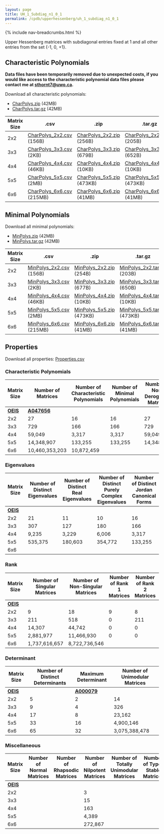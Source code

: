 ```yaml
---
layout: page
title: UH_1_Subdiag_n1_0_1
permalink: /cpdb/upperhessenberg/uh_1_subdiag_n1_0_1
---
```


{% include nav-breadcrumbs.html %}

Upper Hessenberg matrices with subdiagonal entries fixed at 1 and all other entries from the set {-1, 0, +1}.

## Characteristic Polynomials

__Data files have been temporarily removed due to unexpected costs, if you would like access to the characteristic polynomial data files please contact me at <a href="mailto:sthornt7@uwo.ca">sthornt7@uwo.ca</a>.__

Download all characteristic polynomials:
- <a href="http://cpdb.bohemianmatrices.com/UpperHessenberg/UH_1_Subdiag_n1_0_1/Data/CharPolys.zip">CharPolys.zip</a> (42MB)
- <a href="http://cpdb.bohemianmatrices.com/UpperHessenberg/UH_1_Subdiag_n1_0_1/Data/CharPolys.tar.gz">CharPolys.tar.gz</a> (42MB)

| Matrix Size | .csv | .zip | .tar.gz |
| --- | --- | --- | --- |
| 2x2 | <a href="http://cpdb.bohemianmatrices.com/UpperHessenberg/UH_1_Subdiag_n1_0_1/Data/CharPolys_2x2.csv">CharPolys_2x2.csv</a> (156B)| <a href="http://cpdb.bohemianmatrices.com/UpperHessenberg/UH_1_Subdiag_n1_0_1/Data/CharPolys_2x2.zip">CharPolys_2x2.zip</a> (256B)| <a href="http://cpdb.bohemianmatrices.com/UpperHessenberg/UH_1_Subdiag_n1_0_1/Data/CharPolys_2x2.tar.gz">CharPolys_2x2.tar.gz</a> (205B) |
| 3x3 | <a href="http://cpdb.bohemianmatrices.com/UpperHessenberg/UH_1_Subdiag_n1_0_1/Data/CharPolys_3x3.csv">CharPolys_3x3.csv</a> (2KB)| <a href="http://cpdb.bohemianmatrices.com/UpperHessenberg/UH_1_Subdiag_n1_0_1/Data/CharPolys_3x3.zip">CharPolys_3x3.zip</a> (679B)| <a href="http://cpdb.bohemianmatrices.com/UpperHessenberg/UH_1_Subdiag_n1_0_1/Data/CharPolys_3x3.tar.gz">CharPolys_3x3.tar.gz</a> (652B) |
| 4x4 | <a href="http://cpdb.bohemianmatrices.com/UpperHessenberg/UH_1_Subdiag_n1_0_1/Data/CharPolys_4x4.csv">CharPolys_4x4.csv</a> (46KB)| <a href="http://cpdb.bohemianmatrices.com/UpperHessenberg/UH_1_Subdiag_n1_0_1/Data/CharPolys_4x4.zip">CharPolys_4x4.zip</a> (10KB)| <a href="http://cpdb.bohemianmatrices.com/UpperHessenberg/UH_1_Subdiag_n1_0_1/Data/CharPolys_4x4.tar.gz">CharPolys_4x4.tar.gz</a> (10KB) |
| 5x5 | <a href="http://cpdb.bohemianmatrices.com/UpperHessenberg/UH_1_Subdiag_n1_0_1/Data/CharPolys_5x5.csv">CharPolys_5x5.csv</a> (2MB)| <a href="http://cpdb.bohemianmatrices.com/UpperHessenberg/UH_1_Subdiag_n1_0_1/Data/CharPolys_5x5.zip">CharPolys_5x5.zip</a> (473KB)| <a href="http://cpdb.bohemianmatrices.com/UpperHessenberg/UH_1_Subdiag_n1_0_1/Data/CharPolys_5x5.tar.gz">CharPolys_5x5.tar.gz</a> (473KB) |
| 6x6 | <a href="http://cpdb.bohemianmatrices.com/UpperHessenberg/UH_1_Subdiag_n1_0_1/Data/CharPolys_6x6.csv">CharPolys_6x6.csv</a> (215MB)| <a href="http://cpdb.bohemianmatrices.com/UpperHessenberg/UH_1_Subdiag_n1_0_1/Data/CharPolys_6x6.zip">CharPolys_6x6.zip</a> (41MB)| <a href="http://cpdb.bohemianmatrices.com/UpperHessenberg/UH_1_Subdiag_n1_0_1/Data/CharPolys_6x6.tar.gz">CharPolys_6x6.tar.gz</a> (41MB) |

## Minimal Polynomials

Download all minimal polynomials:
- <a href="http://cpdb.bohemianmatrices.com/UpperHessenberg/UH_1_Subdiag_n1_0_1/Data/MinPolys.zip">MinPolys.zip</a> (42MB)
- <a href="http://cpdb.bohemianmatrices.com/UpperHessenberg/UH_1_Subdiag_n1_0_1/Data/MinPolys.tar.gz">MinPolys.tar.gz</a> (42MB)

| Matrix Size | .csv | .zip | .tar.gz |
| --- | --- | --- | --- |
| 2x2 | <a href="http://cpdb.bohemianmatrices.com/UpperHessenberg/UH_1_Subdiag_n1_0_1/Data/MinPolys_2x2.csv">MinPolys_2x2.csv</a> (156B)| <a href="http://cpdb.bohemianmatrices.com/UpperHessenberg/UH_1_Subdiag_n1_0_1/Data/MinPolys_2x2.zip">MinPolys_2x2.zip</a> (254B)| <a href="http://cpdb.bohemianmatrices.com/UpperHessenberg/UH_1_Subdiag_n1_0_1/Data/MinPolys_2x2.tar.gz">MinPolys_2x2.tar.gz</a> (203B) |
| 3x3 | <a href="http://cpdb.bohemianmatrices.com/UpperHessenberg/UH_1_Subdiag_n1_0_1/Data/MinPolys_3x3.csv">MinPolys_3x3.csv</a> (2KB)| <a href="http://cpdb.bohemianmatrices.com/UpperHessenberg/UH_1_Subdiag_n1_0_1/Data/MinPolys_3x3.zip">MinPolys_3x3.zip</a> (677B)| <a href="http://cpdb.bohemianmatrices.com/UpperHessenberg/UH_1_Subdiag_n1_0_1/Data/MinPolys_3x3.tar.gz">MinPolys_3x3.tar.gz</a> (650B) |
| 4x4 | <a href="http://cpdb.bohemianmatrices.com/UpperHessenberg/UH_1_Subdiag_n1_0_1/Data/MinPolys_4x4.csv">MinPolys_4x4.csv</a> (46KB)| <a href="http://cpdb.bohemianmatrices.com/UpperHessenberg/UH_1_Subdiag_n1_0_1/Data/MinPolys_4x4.zip">MinPolys_4x4.zip</a> (10KB)| <a href="http://cpdb.bohemianmatrices.com/UpperHessenberg/UH_1_Subdiag_n1_0_1/Data/MinPolys_4x4.tar.gz">MinPolys_4x4.tar.gz</a> (10KB) |
| 5x5 | <a href="http://cpdb.bohemianmatrices.com/UpperHessenberg/UH_1_Subdiag_n1_0_1/Data/MinPolys_5x5.csv">MinPolys_5x5.csv</a> (2MB)| <a href="http://cpdb.bohemianmatrices.com/UpperHessenberg/UH_1_Subdiag_n1_0_1/Data/MinPolys_5x5.zip">MinPolys_5x5.zip</a> (473KB)| <a href="http://cpdb.bohemianmatrices.com/UpperHessenberg/UH_1_Subdiag_n1_0_1/Data/MinPolys_5x5.tar.gz">MinPolys_5x5.tar.gz</a> (473KB) |
| 6x6 | <a href="http://cpdb.bohemianmatrices.com/UpperHessenberg/UH_1_Subdiag_n1_0_1/Data/MinPolys_6x6.csv">MinPolys_6x6.csv</a> (215MB)| <a href="http://cpdb.bohemianmatrices.com/UpperHessenberg/UH_1_Subdiag_n1_0_1/Data/MinPolys_6x6.zip">MinPolys_6x6.zip</a> (41MB)| <a href="http://cpdb.bohemianmatrices.com/UpperHessenberg/UH_1_Subdiag_n1_0_1/Data/MinPolys_6x6.tar.gz">MinPolys_6x6.tar.gz</a> (41MB) |



## Properties

Download all properties: <a href="http://cpdb.bohemianmatrices.com/UpperHessenberg/UH_1_Subdiag_n1_0_1/Properties.csv">Properties.csv</a>

### Characteristic Polynomials

| Matrix Size | Number of Matrices | Number of Characteristic Polynomials | Number of Minimal Polynomials | Number of Non-Derogatory Matrices | Maximum Characteristic Height |
| --- | --- | --- | --- | --- | --- |
| [__OEIS__](https://oeis.org/) | [__A047656__](https://oeis.org/A047656) | | | | |
| 2x2 | 27 | 16 | 16 | 27 | 2 |
| 3x3 | 729 | 166 | 166 | 729 | 5 |
| 4x4 | 59,049 | 3,317 | 3,317 | 59,049 | 12 |
| 5x5 | 14,348,907 | 133,255 | 133,255 | 14,348,907 | 28 |
| 6x6 | 10,460,353,203 | 10,872,459 | | | 66 |

### Eigenvalues

| Matrix Size | Number of Distinct Eigenvalues | Number of Distinct Real Eigenvalues | Number of Distinct Purely Complex Eigenvalues | Number of Distinct Jordan Canonical Forms |
| --- | --- | --- | --- | --- |
| [__OEIS__](https://oeis.org/) | | | | |
| 2x2 | 21 | 11 | 10 | 16 |
| 3x3 | 307 | 127 | 180 | 166 |
| 4x4 | 9,235 | 3,229 | 6,006 | 3,317 |
| 5x5 | 535,375 | 180,603 | 354,772 | 133,255 |
| 6x6 | | | | |

### Rank

| Matrix Size | Number of Singular Matrices | Number of Non-Singular Matrices | Number of Rank 1 Matrices | Number of Rank 2 Matrices | Number of Rank 3 Matrices | Number of Rank 4 Matrices | Number of Rank 5 Matrices | Number of Rank 6 Matrices |
| --- | --- | --- | --- | --- | --- | --- | --- | --- |
| [__OEIS__](https://oeis.org/) | | | | | | | | |
| 2x2 | 9 | 18 | 9 | 8 | | | | |
| 3x3 | 211 | 518 | 0 | 211 | 518 | | | |
| 4x4 | 14,307 | 44,742 | 0 | 0 | 14,307 | 44,742 | | |
| 5x5 | 2,881,977 | 11,466,930 | 0 | 0 | 0 | 2,881,977 | 11,466,930 | |
| 6x6 | 1,737,616,657 | 8,722,736,546 | | | | | | |

### Determinant

| Matrix Size | Number of Distinct Determinants | Maximum Determinant | Number of Unimodular Matrices |
| --- | --- | --- | --- |
| [__OEIS__](https://oeis.org/) | | [__A000079__](https://oeis.org/A000079) | |
| 2x2 | 5 | 2 | 14 |
| 3x3 | 9 | 4 | 326 |
| 4x4 | 17 | 8 | 23,162 |
| 5x5 | 33 | 16 | 4,900,146 |
| 6x6 | 65 | 32 | 3,075,388,478 |

### Miscellaneous

| Matrix Size | Number of Normal Matrices | Number of Rhapsodic Matrices | Number of Nilpotent Matrices | Number of Totally Unimodular Matrices | Number of Type I Stable Matrices | Number of Type II Stable Matrices |
| --- | --- | --- | --- | --- | --- | --- |
| [__OEIS__](https://oeis.org/) | | | | | | |
| 2x2 | | | 3 | | | |
| 3x3 | | | 15 | | | |
| 4x4 | | | 163 | | | |
| 5x5 | | | 4,389 | | | |
| 6x6 | | | 272,867 | | | |
